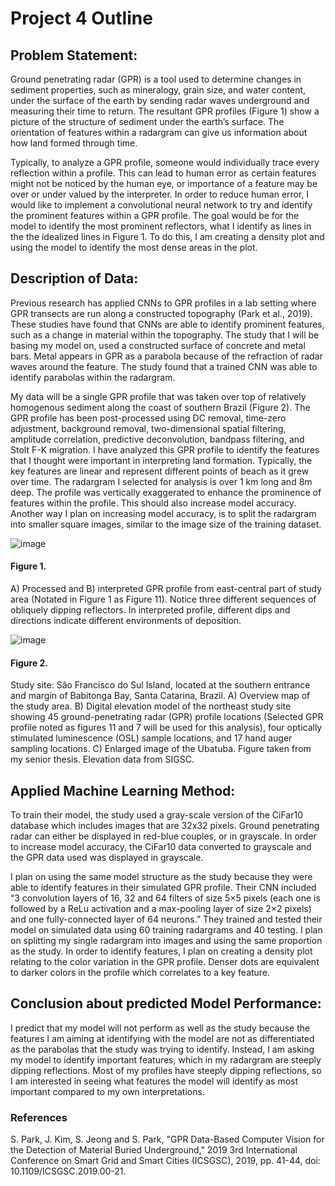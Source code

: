 # Project 4 Outline

## Problem Statement:
Ground penetrating radar (GPR) is a tool used to determine changes in sediment properties, such as mineralogy, grain size, and water content, under the surface of the earth by sending radar waves underground and measuring their time to return. The resultant GPR profiles (Figure 1) show a picture of the structure of sediment under the earth’s surface. The orientation of features within a radargram can give us information about how land formed through time.

Typically, to analyze a GPR profile, someone would individually trace every reflection within a profile. This can lead to human error as certain features might not be noticed by the human eye, or importance of a feature may be over or under valued by the interpreter. In order to reduce human error, I would like to implement a convolutional neural network to try and identify the prominent features within a GPR profile. The goal would be for the model to identify the most prominent reflectors, what I identify as lines in the the idealized lines in Figure 1. To do this, I am creating a density plot and using the model to identify the most dense areas in the plot. 


## Description of Data:
Previous research has applied CNNs to GPR profiles in a lab setting where GPR transects are run along a constructed topography (Park et al., 2019). These studies have found that CNNs are able to identify prominent features, such as a change in material within the topography. The study that I will be basing my model on, used a constructed surface of concrete and metal bars. Metal appears in GPR as a parabola because of the refraction of radar waves around the feature. The study found that a trained CNN was able to identify parabolas within the radargram. 

My data will be a single GPR profile that was taken over top of relatively homogenous sediment along the coast of southern Brazil (Figure 2). The GPR profile has been post-processed using DC removal, time-zero adjustment, background removal, two-dimensional spatial filtering, amplitude correlation, predictive deconvolution, bandpass filtering, and Stolt F-K migration. I have analyzed this GPR profile to identify the features that I thought were important in interpreting land formation. Typically, the key features are linear and represent different points of beach as it grew over time. The radargram I selected for analysis is over 1 km long and 8m deep. The profile was vertically exaggerated to enhance the prominence of features within the profile. This should also increase model accuracy. Another way I plan on increasing model accuracy, is to split the radargram into smaller square images, similar to the image size of the training dataset. 

![image](https://user-images.githubusercontent.com/78218309/116883931-266d4f80-abf4-11eb-85da-b2d2080abfda.png)
#### Figure 1. 
A) Processed and B) interpreted GPR profile from east-central part of study area (Notated in Figure 1 as Figure 11). 
Notice three different sequences of obliquely dipping reflectors. In interpreted profile, different dips and directions indicate different environments of deposition.


![image](https://user-images.githubusercontent.com/78218309/116883625-cf677a80-abf3-11eb-8442-e2870f25179c.png)
#### Figure 2.
Study site: São Francisco do Sul Island, located at the southern entrance and margin of Babitonga Bay, Santa Catarina, Brazil. A) Overview map of the study area. B) Digital elevation 
model of the northeast study site showing 45 ground-penetrating radar (GPR) profile locations (Selected GPR profile noted as figures 11 and 7 will be used for this analysis), four optically 
stimulated luminescence (OSL) sample locations, and 17 hand auger sampling locations. C) Enlarged image of the Ubatuba. Figure taken from my senior thesis. Elevation data from SIGSC.

## Applied Machine Learning Method:
To train their model, the study used a gray-scale version of the CiFar10 database which includes images that are 32x32 pixels. Ground penetrating radar can either be displayed in red-blue couples, or in grayscale. In order to increase model accuracy, the CiFar10 data converted to grayscale and the GPR data used was displayed in grayscale. 

I plan on using the same model structure as the study because they were able to identify features in their simulated GPR profile. Their CNN included “3 convolution layers of 16, 32 and 64 filters of size 5×5 pixels (each one is followed by a ReLu activation and a max-pooling layer of size 2×2 pixels) and one fully-connected layer of 64 neurons.” They trained and tested their model on simulated data using 60 training radargrams and 40 testing. I plan on splitting my single radargram into images and using the same proportion as the study. In order to identify features, I plan on creating a density plot relating to the color variation in the GPR profile. Denser dots are equivalent to darker colors in the profile which correlates to a key feature.

## Conclusion about predicted Model Performance:
I predict that my model will not perform as well as the study because the features I am aiming at identifying with the model are not as differentiated as the parabolas that the study was trying to identify. Instead, I am asking my model to identify important features, which in my radargram are steeply dipping reflections. Most of my profiles have steeply dipping reflections, so I am interested in seeing what features the model will identify as most important compared to my own interpretations. 

### References
S. Park, J. Kim, S. Jeong and S. Park, "GPR Data-Based Computer Vision for the Detection of Material Buried Underground," 2019 3rd International Conference on Smart Grid and Smart Cities (ICSGSC), 2019, pp. 41-44, doi: 10.1109/ICSGSC.2019.00-21.
